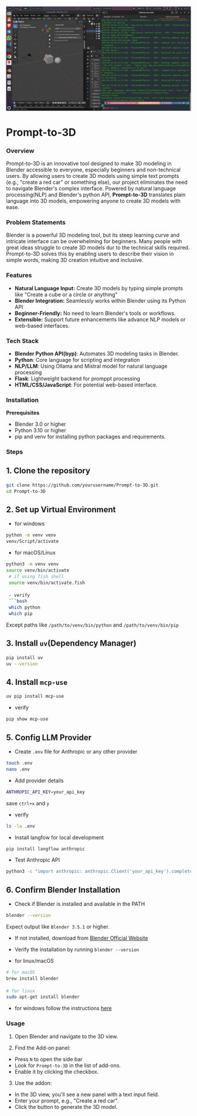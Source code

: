 ![img](.github/img.png)

# Prompt-to-3D

### Overview

Prompt-to-3D is an innovative tool designed to make 3D modeling in Blender accessible to everyone, especially beginners and non-technical users. By allowing users to create 3D models using simple text prompts (e.g., "create a red car" or something else), our project eliminates the need to navigate Blender's complex interface. Powered by natural language processing(NLP) and Blender's python API, **Prompt-to-3D** translates plain language into 3D models, empowering anyone to create 3D models with ease.

### Problem Statements

Blender is a powerful 3D modeling tool, but its steep learning curve and intricate interface can be overwhelming for beginners. Many people with great ideas struggle to create 3D models dur to the technical skills required. Prompt-to-3D solves this by enabling users to describe their vision in simple words, making 3D creation intuitive and inclusive.

### Features
- **Natural Language Input:** Create 3D models by typing 
simple prompts like "Create a cube or a circle or anything" 
- **Blender Integration:** Seamlessly works within Blender using its Python API
- **Beginner-Friendly:** No need to learn Blender's tools or workflows.
- **Extensible:** Support future enhancements like advance NLP models or web-based interfaces.

### Tech Stack

- **Blender Python API(byp)**: Automates 3D modeling tasks in Blender.
- **Python**: Core language for scripting and integration
- **NLP/LLM**: Using Ollama and Mistral model for natural language processing
- **Flask**: Lightweight backend for promppt processing
- **HTML/CSS/JavaScript**: For potential web-based interface.

### Installation
**Prerequisites**
- Blender 3.0 or higher
- Python 3.10 or higher
- pip and venv for installing python packages and requirements.

### Steps
## 1. Clone the repository

```bash
git clone https://github.com/yourusername/Prompt-to-3D.git
cd Prompt-to-3D
```
## 2. Set up Virtual Environment
 - for windows
 ```bash
 python -m venv venv
 venv/Script/activate
 ```
 - for macOS/Linux
 ```bash
 python3 -m venv venv
 source venv/bin/activate
  # if using fish shell
  source venv/bin/activate.fish

  - verify
  ```bash
  which python
  which pip
  ```
  Except paths like `/path/to/venv/bin/python` and `/path/to/venv/bin/pip`

## 3. Install `uv`(Dependency Manager)

```bash
pip install uv
uv --version
```

## 4. Install `mcp-use`

```bash
uv pip install mcp-use
```
- verify

```bash
pip show mcp-use
```

## 5. Config LLM Provider

- Create `.env` file for Anthropic or any other provider

```bash
touch .env
nano .env
```
- Add provider details

```bash
ANTHROPIC_API_KEY=your_api_key
```
save `ctrl+x` and `y`

- verify

```bash
ls -la .env
```

- Install langfow for local development

```bash
pip install langflow anthropic
```

- Test Anthropic API

```bash
python3 -c "import anthropic: anthropic.Client('your_api_key').complete(prompt='Hello, world!')"
```

## 6. Confirm Blender Installation

- Check if Blender is installed and available in the PATH

```bash
blender --version
```
Expect output like `Blender 3.5.1` or higher.

- If not installed, download from [Blender Official Website](https://www.blender.org/download/)
- Verify the installation by running `blender --version`

- for linux/macOS

```bash
# for macOS
brew install blender

# for linux
sudo apt-get install blender
```
- for windows follow the instructions [here](https://www.blender.org/download/windows/)

### Usage

1. Open Blender and navigate to the 3D view.

2. Find the Add-on panel:
- Press `N` to open the side bar
- Look for `Prompt-to-3D` in the list of add-ons.
- Enable it by clicking the checkbox.

3. Use the addon:
- In the 3D view, you'll see a new panel with a text input field.
- Enter your prompt, e.g., "Create a red car".
- Click the button to generate the 3D model.

